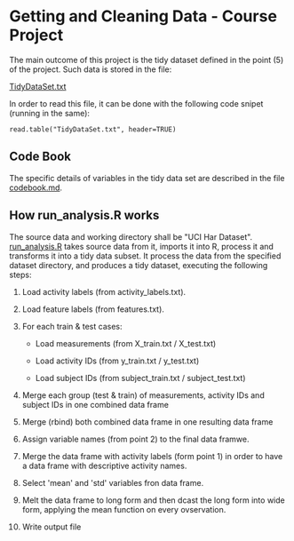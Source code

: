 # Getting and Cleaning Data - Course Project 

The main outcome of this project is the tidy dataset defined in the point (5) of the project. Such data is stored in the file: 

[TidyDataSet.txt](./TidyDataSet.txt)

In order to read this file, it can be done with the following code snipet (running in the same):
	
	read.table("TidyDataSet.txt", header=TRUE)

## Code Book

The specific details of variables in the tidy data set are described in the file [codebook.md](./codebook.md).

## How run_analysis.R works

The source data and working directory shall be "UCI Har Dataset". [run_analysis.R](./run_analysis.R) takes source data from it, imports it into R, process it and transforms it into a tidy data subset. It process the data from the specified dataset directory, and produces a tidy dataset, executing the following steps:

 1) Load activity labels (from activity_labels.txt).
 
 2) Load feature labels (from features.txt).
 
 3) For each train & test cases:
 
 	- Load measurements (from X_train.txt / X_test.txt)
 	 
 	- Load activity IDs (from y_train.txt / y_test.txt)
 	 
 	- Load subject IDs (from subject_train.txt / subject_test.txt) 
 	
 4) Merge each group (test & train) of measurements, activity IDs and subject IDs in one combined data frame

 5) Merge (rbind) both combined data frame in one resulting data frame
 
 6) Assign variable names (from point 2) to the final data framwe.
 
 7) Merge the data frame with activity labels (form point 1) in order to have a data frame with descriptive activity names.
 
 8) Select 'mean' and 'std' variables fron data frame.
 
 9) Melt the data frame to long form and then dcast the long form into wide form, applying the mean function on every ovservation.
 
10) Write output file



